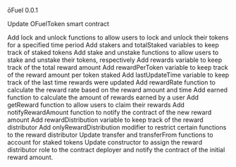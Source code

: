 ōFuel 0.0.1

Update OFuelToken smart contract

Add lock and unlock functions to allow users to lock and unlock their tokens for a specified time period
Add stakers and totalStaked variables to keep track of staked tokens
Add stake and unstake functions to allow users to stake and unstake their tokens, respectively
Add rewards variable to keep track of the total reward amount
Add rewardPerToken variable to keep track of the reward amount per token staked
Add lastUpdateTime variable to keep track of the last time rewards were updated
Add rewardRate function to calculate the reward rate based on the reward amount and time
Add earned function to calculate the amount of rewards earned by a user
Add getReward function to allow users to claim their rewards
Add notifyRewardAmount function to notify the contract of the new reward amount
Add rewardDistribution variable to keep track of the reward distributor
Add onlyRewardDistribution modifier to restrict certain functions to the reward distributor
Update transfer and transferFrom functions to account for staked tokens
Update constructor to assign the reward distributor role to the contract deployer and notify the contract of the initial reward amount.
